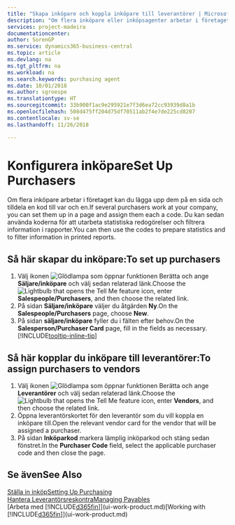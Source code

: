 ```yaml
---
title: "Skapa inköpare och koppla inköpare till leverantörer | Microsoft Docs"
description: "Om flera inköpare eller inköpsagenter arbetar i företaget kan du sortera dem för statistiska analyser."
services: project-madeira
documentationcenter: 
author: SorenGP
ms.service: dynamics365-business-central
ms.topic: article
ms.devlang: na
ms.tgt_pltfrm: na
ms.workload: na
ms.search.keywords: purchasing agent
ms.date: 10/01/2018
ms.author: sgroespe
ms.translationtype: HT
ms.sourcegitcommit: 33b900f1ac9e295921e7f3d6ea72cc93939d8a1b
ms.openlocfilehash: 508d475ff204d75df70511ab2f4e7de225cd8207
ms.contentlocale: sv-se
ms.lasthandoff: 11/26/2018

---
```

# <a name="set-up-purchasers"></a><span data-ttu-id="4e5f0-103">Konfigurera inköpare</span><span class="sxs-lookup"><span data-stu-id="4e5f0-103">Set Up Purchasers</span></span>
<span data-ttu-id="4e5f0-104">Om flera inköpare arbetar i företaget kan du lägga upp dem på en sida och tilldela en kod till var och en.</span><span class="sxs-lookup"><span data-stu-id="4e5f0-104">If several purchasers work at your company, you can set them up in a page and assign them each a code.</span></span> <span data-ttu-id="4e5f0-105">Du kan sedan använda koderna för att utarbeta statistiska redogörelser och filtrera information i rapporter.</span><span class="sxs-lookup"><span data-stu-id="4e5f0-105">You can then use the codes to prepare statistics and to filter information in printed reports.</span></span>

## <a name="to-set-up-purchasers"></a><span data-ttu-id="4e5f0-106">Så här skapar du inköpare:</span><span class="sxs-lookup"><span data-stu-id="4e5f0-106">To set up purchasers</span></span>
1. <span data-ttu-id="4e5f0-107">Välj ikonen ![Glödlampa som öppnar funktionen Berätta](media/ui-search/search_small.png "Berätta vad du vill göra") och ange **Säljare/inköpare** och välj sedan relaterad länk.</span><span class="sxs-lookup"><span data-stu-id="4e5f0-107">Choose the ![Lightbulb that opens the Tell Me feature](media/ui-search/search_small.png "Tell me what you want to do") icon, enter **Salespeople/Purchasers**, and then choose the related link.</span></span>
2. <span data-ttu-id="4e5f0-108">På sidan **Säljare/inköpare** väljer du åtgärden **Ny**.</span><span class="sxs-lookup"><span data-stu-id="4e5f0-108">On the **Salespeople/Purchasers** page, choose **New**.</span></span>
3. <span data-ttu-id="4e5f0-109">På sidan **säljare/inköpare** fyller du i fälten efter behov.</span><span class="sxs-lookup"><span data-stu-id="4e5f0-109">On the **Salesperson/Purchaser Card** page, fill in the fields as necessary.</span></span> [!INCLUDE[tooltip-inline-tip](includes/tooltip-inline-tip_md.md)]

## <a name="to-assign-purchasers-to-vendors"></a><span data-ttu-id="4e5f0-110">Så här kopplar du inköpare till leverantörer:</span><span class="sxs-lookup"><span data-stu-id="4e5f0-110">To assign purchasers to vendors</span></span>
1. <span data-ttu-id="4e5f0-111">Välj ikonen ![Glödlampa som öppnar funktionen Berätta](media/ui-search/search_small.png "Berätta vad du vill göra") och ange **Leverantörer** och välj sedan relaterad länk.</span><span class="sxs-lookup"><span data-stu-id="4e5f0-111">Choose the ![Lightbulb that opens the Tell Me feature](media/ui-search/search_small.png "Tell me what you want to do") icon, enter **Vendors**, and then choose the related link.</span></span>
2. <span data-ttu-id="4e5f0-112">Öppna leverantörskortet för den leverantör som du vill koppla en inköpare till.</span><span class="sxs-lookup"><span data-stu-id="4e5f0-112">Open the relevant vendor card for the vendor that will be assigned a purchaser.</span></span>
3. <span data-ttu-id="4e5f0-113">På sidan **Inköparkod** markera lämplig inköparkod och stäng sedan fönstret.</span><span class="sxs-lookup"><span data-stu-id="4e5f0-113">In the **Purchaser Code** field, select the applicable purchaser code and then close the page.</span></span>

## <a name="see-also"></a><span data-ttu-id="4e5f0-114">Se även</span><span class="sxs-lookup"><span data-stu-id="4e5f0-114">See Also</span></span>
[<span data-ttu-id="4e5f0-115">Ställa in inköp</span><span class="sxs-lookup"><span data-stu-id="4e5f0-115">Setting Up Purchasing</span></span>](purchasing-setup-purchasing.md)  
[<span data-ttu-id="4e5f0-116">Hantera Leverantörsreskontra</span><span class="sxs-lookup"><span data-stu-id="4e5f0-116">Managing Payables</span></span>](payables-manage-payables.md)  
<span data-ttu-id="4e5f0-117">[Arbeta med [!INCLUDE[d365fin](includes/d365fin_md.md)]](ui-work-product.md)</span><span class="sxs-lookup"><span data-stu-id="4e5f0-117">[Working with [!INCLUDE[d365fin](includes/d365fin_md.md)]](ui-work-product.md)</span></span>


